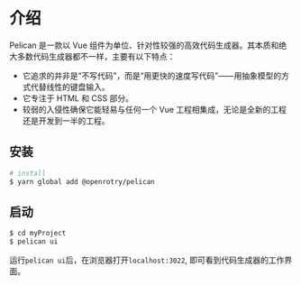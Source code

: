 # 介绍

Pelican 是一款以 Vue 组件为单位、针对性较强的高效代码生成器。其本质和绝大多数代码生成器都不一样，主要有以下特点：

-   它追求的并非是“不写代码”，而是“用更快的速度写代码”——用抽象模型的方式代替线性的键盘输入。
-   它专注于 HTML 和 CSS 部分。
-   较弱的入侵性确保它能轻易与任何一个 Vue 工程相集成，无论是全新的工程还是开发到一半的工程。

## 安装

```bash
# install
$ yarn global add @openrotry/pelican
```

## 启动

```bash
$ cd myProject
$ pelican ui
```

运行`pelican ui`后，在浏览器打开`localhost:3022`, 即可看到代码生成器的工作界面。

